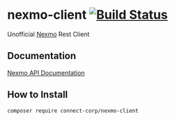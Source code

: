 nexmo-client [![Build Status](https://travis-ci.org/ConnectCorp/nexmo-client.svg?branch=master)](https://travis-ci.org/ConnectCorp/nexmo-client)
============
Unofficial [Nexmo](https://www.nexmo.com/) Rest Client 
## Documentation
[Nexmo API Documentation](https://docs.nexmo.com/) 
## How to Install
```composer require connect-corp/nexmo-client```
